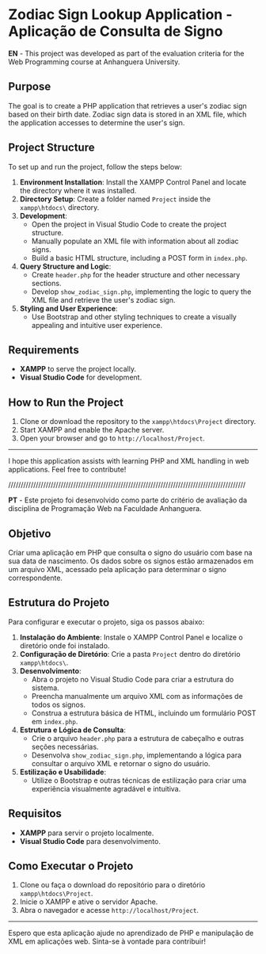 # Zodiac Sign Lookup Application - Aplicação de Consulta de Signo

**EN** - This project was developed as part of the evaluation criteria for the Web Programming course at Anhanguera University.

## Purpose

The goal is to create a PHP application that retrieves a user's zodiac sign based on their birth date. Zodiac sign data is stored in an XML file, which the application accesses to determine the user's sign.

## Project Structure

To set up and run the project, follow the steps below:

1. **Environment Installation**: Install the XAMPP Control Panel and locate the directory where it was installed.
2. **Directory Setup**: Create a folder named `Project` inside the `xampp\htdocs\` directory.
3. **Development**:
   - Open the project in Visual Studio Code to create the project structure.
   - Manually populate an XML file with information about all zodiac signs.
   - Build a basic HTML structure, including a POST form in `index.php`.
4. **Query Structure and Logic**:
   - Create `header.php` for the header structure and other necessary sections.
   - Develop `show_zodiac_sign.php`, implementing the logic to query the XML file and retrieve the user's zodiac sign.
5. **Styling and User Experience**:
   - Use Bootstrap and other styling techniques to create a visually appealing and intuitive user experience.

## Requirements

- **XAMPP** to serve the project locally.
- **Visual Studio Code** for development.

## How to Run the Project

1. Clone or download the repository to the `xampp\htdocs\Project` directory.
2. Start XAMPP and enable the Apache server.
3. Open your browser and go to `http://localhost/Project`.

---

I hope this application assists with learning PHP and XML handling in web applications. Feel free to contribute!

///////////////////////////////////////////////////////////////////////////////////////////////

**PT** - Este projeto foi desenvolvido como parte do critério de avaliação da disciplina de Programação Web na Faculdade Anhanguera.

## Objetivo

Criar uma aplicação em PHP que consulta o signo do usuário com base na sua data de nascimento. Os dados sobre os signos estão armazenados em um arquivo XML, acessado pela aplicação para determinar o signo correspondente.

## Estrutura do Projeto

Para configurar e executar o projeto, siga os passos abaixo:

1. **Instalação do Ambiente**: Instale o XAMPP Control Panel e localize o diretório onde foi instalado.
2. **Configuração de Diretório**: Crie a pasta `Project` dentro do diretório `xampp\htdocs\`.
3. **Desenvolvimento**: 
   - Abra o projeto no Visual Studio Code para criar a estrutura do sistema.
   - Preencha manualmente um arquivo XML com as informações de todos os signos.
   - Construa a estrutura básica de HTML, incluindo um formulário POST em `index.php`.
4. **Estrutura e Lógica de Consulta**:
   - Crie o arquivo `header.php` para a estrutura de cabeçalho e outras seções necessárias.
   - Desenvolva `show_zodiac_sign.php`, implementando a lógica para consultar o arquivo XML e retornar o signo do usuário.
5. **Estilização e Usabilidade**: 
   - Utilize o Bootstrap e outras técnicas de estilização para criar uma experiência visualmente agradável e intuitiva.

## Requisitos

- **XAMPP** para servir o projeto localmente.
- **Visual Studio Code** para desenvolvimento.

## Como Executar o Projeto

1. Clone ou faça o download do repositório para o diretório `xampp\htdocs\Project`.
2. Inicie o XAMPP e ative o servidor Apache.
3. Abra o navegador e acesse `http://localhost/Project`.

---

Espero que esta aplicação ajude no aprendizado de PHP e manipulação de XML em aplicações web. Sinta-se à vontade para contribuir!
